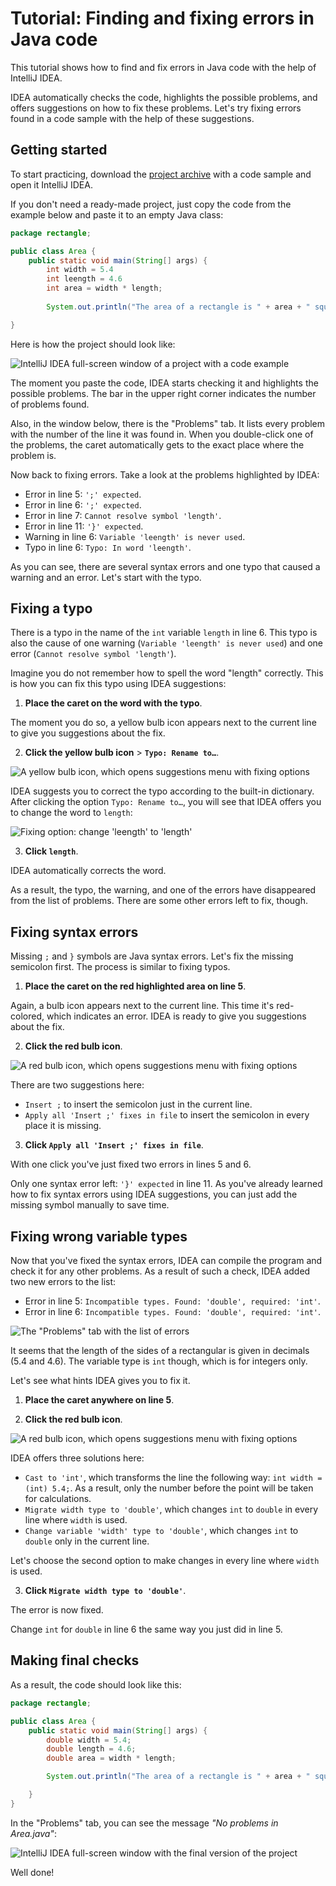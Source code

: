 # Tutorial: Finding and fixing errors in Java code

This tutorial shows how to find and fix errors in Java code with the help of IntelliJ IDEA.

IDEA automatically checks the code, highlights the possible problems, and offers
suggestions on how to fix these problems.
Let's try fixing errors found in a code sample with the help of these suggestions.

## Getting started

To start practicing, download the [project archive](https://github.com/arctic-dreamer/Tutorial/blob/main/codesample/calculations.tutorial.zip?raw=true)
with a code sample and open it IntelliJ IDEA.

If you don't need a ready-made project, just copy the code from the example below
and paste it to an empty Java class:

```java
package rectangle;

public class Area {
    public static void main(String[] args) {
        int width = 5.4
        int leength = 4.6 
        int area = width * length;
        
        System.out.println("The area of a rectangle is " + area + " square meters.");

}
```

Here is how the project should look like:

![IntelliJ IDEA full-screen window of a project with a code example](/static/highlighted-problems.png)

The moment you paste the code, IDEA starts checking it and highlights the possible problems.
The bar in the upper right corner indicates the number of problems found.

Also, in the window below, there is the "Problems" tab.
It lists every problem with the number of the line it was found in.
When you double-click one of the problems,
the caret automatically gets to the exact place where the problem is.

Now back to fixing errors.
Take a look at the problems highlighted by IDEA:

- Error in line 5: `';' expected`.
- Error in line 6: `';' expected`.
- Error in line 7: `Cannot resolve symbol 'length'`.
- Error in line 11: `'}' expected`.
- Warning in line 6: `Variable 'leength' is never used`.
- Typo in line 6: `Typo: In word 'leength'`.

As you can see, there are several syntax errors and one typo
that caused a warning and an error.
Let's start with the typo.

## Fixing a typo

There is a typo in the name of the `int` variable `length` in line 6.
This typo is also the cause of one warning (`Variable 'leength' is never used`)
and one error (`Cannot resolve symbol 'length'`).

Imagine you do not remember how to spell the word "length" correctly.
This is how you can fix this typo using IDEA suggestions:

1. **Place the caret on the word with the typo**.

The moment you do so, a yellow bulb icon appears next to the current line
to give you suggestions about the fix.

2. **Click the yellow bulb icon** > **`Typo: Rename to…`**.

![A yellow bulb icon, which opens suggestions menu with fixing options](/static/yellow-bulb-suggestions.png)

IDEA suggests you to correct the typo according to the built-in dictionary.
After clicking the option `Typo: Rename to…`,
you will see that IDEA offers you to change the word to `length`:

![Fixing option: change 'leength' to 'length'](/static/typo-suggestion.png)

3. **Click `length`**.

IDEA automatically corrects the word.

As a result, the typo, the warning, and one of the errors have disappeared from the list of problems.
There are some other errors left to fix, though.

## Fixing syntax errors

Missing `;` and `}` symbols are Java syntax errors.
Let's fix the missing semicolon first.
The process is similar to fixing typos.

1. **Place the caret on the red highlighted area on line 5**.

Again, a bulb icon appears next to the current line.
This time it's red-colored, which indicates an error.
IDEA is ready to give you suggestions about the fix.

2. **Click the red bulb icon**.

![A red bulb icon, which opens suggestions menu with fixing options](/static/red-bulb-suggestions.png)

There are two suggestions here:
- `Insert ;` to insert the semicolon just in the current line.
- `Apply all 'Insert ;' fixes in file` to insert the semicolon in every place it is missing.

3. **Click `Apply all 'Insert ;' fixes in file`**.

With one click you've just fixed two errors in lines 5 and 6.

Only one syntax error left: `'}' expected` in line 11.
As you've already learned how to fix syntax errors using IDEA suggestions,
you can just add the missing symbol manually to save time.

## Fixing wrong variable types

Now that you've fixed the syntax errors, IDEA can compile the program and check it for any other problems.
As a result of such a check, IDEA added two new errors to the list:

- Error in line 5: `Incompatible types. Found: 'double', required: 'int'`.
- Error in line 6: `Incompatible types. Found: 'double', required: 'int'`.

![The "Problems" tab with the list of errors](/static/wrong-variables.png)

It seems that the length of the sides of a rectangular is given in decimals (5.4 and 4.6).
The variable type is `int` though, which is for integers only.

Let's see what hints IDEA gives you to fix it.

1. **Place the caret anywhere on line 5**.

2. **Click the red bulb icon**.

![A red bulb icon, which opens suggestions menu with fixing options](/static/wrong-variables-fix-suggestions.png)

IDEA offers three solutions here:

- `Cast to 'int'`,
  which transforms the line the following way: `int width = (int) 5.4;`.
  As a result, only the number before the point will be taken for calculations.
- `Migrate width type to 'double'`,
  which changes `int` to `double` in every line where `width` is used.
- `Change variable 'width' type to 'double'`,
  which changes `int` to `double` only in the current line.

Let's choose the second option to make changes in every line where `width` is used.

3. **Click `Migrate width type to 'double'`**.

The error is now fixed.

Change `int` for `double` in line 6 the same way you just did in line 5.

## Making final checks

As a result, the code should look like this:

```java
package rectangle;

public class Area {
    public static void main(String[] args) {
        double width = 5.4;
        double length = 4.6;
        double area = width * length;

        System.out.println("The area of a rectangle is " + area + " square meters.");

    }
}
```

In the "Problems" tab, you can see the message *"No problems in Area.java"*:

![IntelliJ IDEA full-screen window with the final version of the project](/static/no-problems-in-project.png)

Well done!

